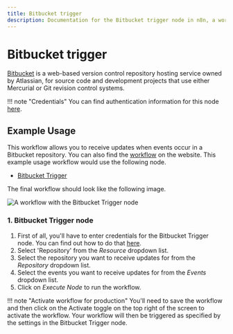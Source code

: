 ```yaml
---
title: Bitbucket trigger
description: Documentation for the Bitbucket trigger node in n8n, a workflow automation platform. Includes details of operations and configuration, and links to examples and credentials information.
---
```


# Bitbucket trigger

[Bitbucket](https://bitbucket.org/) is a web-based version control repository hosting service owned by Atlassian, for source code and development projects that use either Mercurial or Git revision control systems.

!!! note "Credentials"
    You can find authentication information for this node [here](/integrations/builtin/credentials/bitbucket/).



## Example Usage

This workflow allows you to receive updates when events occur in a Bitbucket repository. You can also find the [workflow](https://n8n.io/workflows/529) on the website. This example usage workflow would use the following node.

- [Bitbucket Trigger]()

The final workflow should look like the following image.

![A workflow with the Bitbucket Trigger node](/_images/integrations/builtin/trigger-nodes/bitbuckettrigger/workflow.png)


### 1. Bitbucket Trigger node

1. First of all, you'll have to enter credentials for the Bitbucket Trigger node. You can find out how to do that [here](/integrations/builtin/credentials/bitbucket/).
2. Select 'Repository' from the *Resource* dropdown list.
3. Select the repository you want to receive updates for from the *Repository* dropdown list.
4. Select the events you want to receive updates for from the *Events* dropdown list.
5. Click on *Execute Node* to run the workflow.

!!! note "Activate workflow for production"
    You'll need to save the workflow and then click on the Activate toggle on the top right of the screen to activate the workflow. Your workflow will then be triggered as specified by the settings in the Bitbucket Trigger node.



